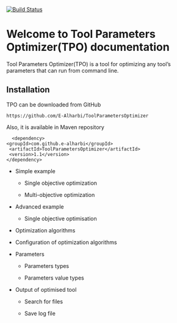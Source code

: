 [![Build Status](https://travis-ci.com/E-Alharbi/TPO.svg?token=z92wc12inrqPgG6Faxv2&branch=master)](https://travis-ci.com/E-Alharbi/TPO)
# Welcome to Tool Parameters Optimizer(TPO) documentation

Tool Parameters Optimizer(TPO) is a tool for optimizing any tool’s parameters that can run from command line.

## Installation

TPO can be downloaded from GitHub

```
https://github.com/E-Alharbi/ToolParametersOptimizer
```

Also, it is available in Maven repository

```
  <dependency>
<groupId>com.github.e-alharbi</groupId>
 <artifactId>ToolParametersOptimizer</artifactId>
 <version>1.1</version>
</dependency>
```


* Simple example


    * Single objective optimization


    * Multi-objective optimization


* Advanced example


    * Single objective optimisation


* Optimization algorithms


* Configuration of optimization algorithms


* Parameters


    * Parameters types


    * Parameters value types


* Output of optimised tool


    * Search for files


    * Save log file
